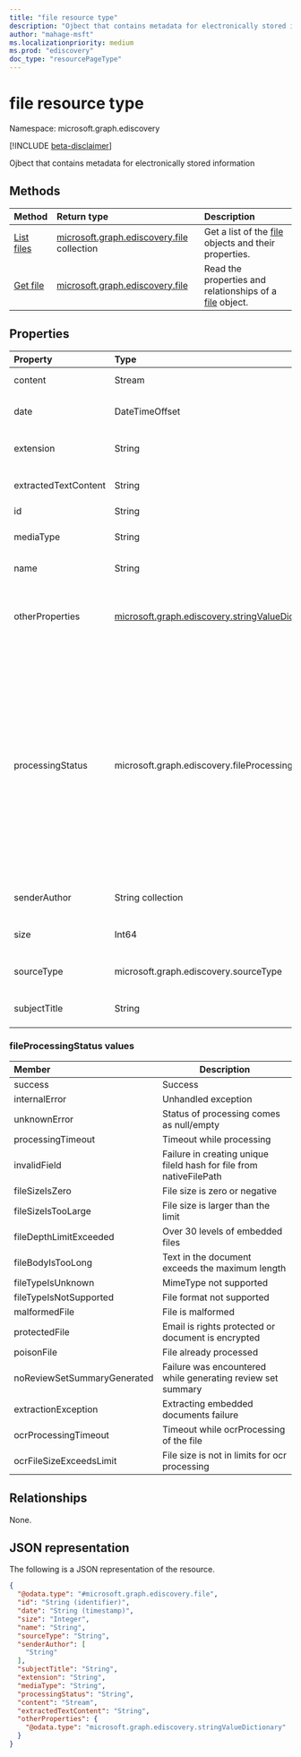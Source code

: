 ```yaml
---
title: "file resource type"
description: "Ojbect that contains metadata for electronically stored information"
author: "mahage-msft"
ms.localizationpriority: medium
ms.prod: "ediscovery"
doc_type: "resourcePageType"
---
```


# file resource type

Namespace: microsoft.graph.ediscovery

[!INCLUDE [beta-disclaimer](../../includes/beta-disclaimer.md)]

Ojbect that contains metadata for electronically stored information

## Methods
|Method|Return type|Description|
|:---|:---|:---|
|[List files](../api/ediscovery-reviewset-list-files.md)|[microsoft.graph.ediscovery.file](../resources/ediscovery-reviewset-list-files.md) collection|Get a list of the [file](../resources/ediscovery-file.md) objects and their properties.|
|[Get file](../api/ediscovery-file-get.md)|[microsoft.graph.ediscovery.file](../resources/ediscovery-file.md)|Read the properties and relationships of a [file](../resources/ediscovery-file.md) object.|

## Properties
|Property|Type|Description|
|:---|:---|:---|
|content|Stream                                     | The content stream of the original file.|
|date|DateTimeOffset                                | See `date` at [Document metadata fields in Advanced eDiscovery](/microsoft-365/compliance/document-metadata-fields-in-advanced-ediscovery)|
|extension|String                                   |See `InputFileExtension` at [Document metadata fields in Advanced eDiscovery](/microsoft-365/compliance/document-metadata-fields-in-advanced-ediscovery)|
|extractedTextContent|String                        |See `Content` at [Document metadata fields in Advanced eDiscovery](/microsoft-365/compliance/document-metadata-fields-in-advanced-ediscovery)|
|id|String                                          | File unique identifier. |
|mediaType|String                                   | See `Extracted content type` at [Document metadata fields in Advanced eDiscovery](/microsoft-365/compliance/document-metadata-fields-in-advanced-ediscovery)|
|name|String                                        | File name or subject in case of email. |
|otherProperties|[microsoft.graph.ediscovery.stringValueDictionary](../resources/ediscovery-stringvaluedictionary.md)| Bag of additional properties of the file like to, from, Bcc, created date, etc.  For the full list of supported fields, see [Document metadata fields in Advanced eDiscovery](/microsoft-365/compliance/document-metadata-fields-in-advanced-ediscovery)|
|processingStatus|microsoft.graph.ediscovery.fileProcessingStatus  | Processing status after the item was added to a review set. The possible values are: `success`, `internalError`, `unknownError`, `processingTimeout`, `invalidField`, `fileSizeIsZero`, `fileSizeIsTooLarge`, `fileDepthLimitExceeded`, `fileBodyIsTooLong`, `fileTypeIsUnknown`, `fileTypeIsNotSupported`, `malformedFile`, `protectedFile`, `poisonFile`, `noReviewSetSummaryGenerated`, `extractionException`, `ocrProcessingTimeout`, `ocrFileSizeExceedsLimit`, `unknownFutureValue`.|
|senderAuthor|String collection                     | See `SenderAuthor` at [Document metadata fields in Advanced eDiscovery](/microsoft-365/compliance/document-metadata-fields-in-advanced-ediscovery)|
|size|Int64                                         | See `Size` at [Document metadata fields in Advanced eDiscovery](/microsoft-365/compliance/document-metadata-fields-in-advanced-ediscovery)|
|sourceType|microsoft.graph.ediscovery.sourceType   | The original source of the content. The possible values are: `mailbox`, `site`.|
|subjectTitle|String                                | See `SubjectTitle` at [Document metadata fields in Advanced eDiscovery](/microsoft-365/compliance/document-metadata-fields-in-advanced-ediscovery)|

### fileProcessingStatus values

|Member|Description|
|:----|-----------|
| success                       | Success                                                               |
| internalError                 | Unhandled exception                                                   |
| unknownError                  | Status of processing comes as null/empty                              |
| processingTimeout             | Timeout while processing                                              |
| invalidField                  | Failure in creating unique fileId hash for file from nativeFilePath   |
| fileSizeIsZero                | File size is zero or negative                                         |
| fileSizeIsTooLarge            | File size is larger than the limit                                    |
| fileDepthLimitExceeded        | Over 30 levels of embedded files                                      |
| fileBodyIsTooLong             | Text in the document exceeds the maximum length                       |
| fileTypeIsUnknown             | MimeType not supported                                                |
| fileTypeIsNotSupported        | File format not supported                                             |
| malformedFile                 | File is malformed                                                     |
| protectedFile                 | Email is rights protected or document is encrypted                    |
| poisonFile                    | File already processed                                                |
| noReviewSetSummaryGenerated   | Failure was encountered while generating review set summary           |
| extractionException           | Extracting embedded documents failure                                 |
| ocrProcessingTimeout          | Timeout while ocrProcessing of the file                               |
| ocrFileSizeExceedsLimit       | File size is not in limits for ocr processing                         |

## Relationships
None.

## JSON representation
The following is a JSON representation of the resource.
<!-- {
  "blockType": "resource",
  "keyProperty": "id",
  "@odata.type": "microsoft.graph.ediscovery.file",
  "openType": false
}
-->
``` json
{
  "@odata.type": "#microsoft.graph.ediscovery.file",
  "id": "String (identifier)",
  "date": "String (timestamp)",
  "size": "Integer",
  "name": "String",
  "sourceType": "String",
  "senderAuthor": [
    "String"
  ],
  "subjectTitle": "String",
  "extension": "String",
  "mediaType": "String",
  "processingStatus": "String",
  "content": "Stream",
  "extractedTextContent": "String",
  "otherProperties": {
    "@odata.type": "microsoft.graph.ediscovery.stringValueDictionary"
  }
}
```


